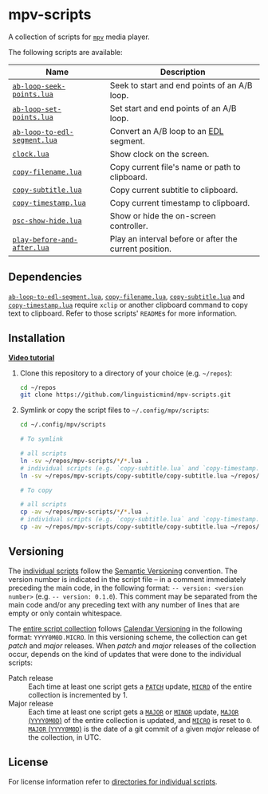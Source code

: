 # mpv-scripts

A collection of scripts for [`mpv`](https://github.com/mpv-player/mpv) media player.

<a id='toc'></a>
The following scripts are available:

| Name | Description |
| --- | --- | 
| [`ab-loop-seek-points.lua`](ab-loop-seek-points) | Seek to start and end points of an A/B loop. |
| [`ab-loop-set-points.lua`](ab-loop-set-points) | Set start and end points of an A/B loop. |
| [`ab-loop-to-edl-segment.lua`](ab-loop-to-edl-segment) | Convert an A/B loop to an [EDL](https://github.com/mpv-player/mpv/blob/master/DOCS/edl-mpv.rst) segment. |
| [`clock.lua`](clock) | Show clock on the screen. |
| [`copy-filename.lua`](copy-filename) | Copy current file's name or path to clipboard. |
| [`copy-subtitle.lua`](copy-subtitle) | Copy current subtitle to clipboard. |
| [`copy-timestamp.lua`](copy-timestamp) | Copy current timestamp to clipboard. |
| [`osc-show-hide.lua`](osc-show-hide) | Show or hide the on-screen controller. |
| [`play-before-and-after.lua`](play-before-and-after) | Play an interval before or after the current position. |

## Dependencies

[`ab-loop-to-edl-segment.lua`](ab-loop-to-edl-segment), [`copy-filename.lua`](copy-filename), [`copy-subtitle.lua`](copy-subtitle) and [`copy-timestamp.lua`](copy-timestamp) require `xclip` or another clipboard command to copy text to clipboard. Refer to those scripts' `README`s  for more information.

## Installation

[**Video tutorial**](https://youtu.be/rm1cSU88U2Y&t=3m12s)

1. Clone this repository to a directory of your choice (e.g. `~/repos`):

    ```bash
    cd ~/repos
    git clone https://github.com/linguisticmind/mpv-scripts.git
    ```

2. Symlink or copy the script files to `~/.config/mpv/scripts`:

    ```bash
    cd ~/.config/mpv/scripts

    # To symlink

    # all scripts
    ln -sv ~/repos/mpv-scripts/*/*.lua .
    # individual scripts (e.g. `copy-subtitle.lua` and `copy-timestamp.lua`)
    ln -sv ~/repos/mpv-scripts/copy-subtitle/copy-subtitle.lua ~/repos/mpv-scripts/copy-timestamp/copy-timestamp.lua .

    # To copy

    # all scripts
    cp -av ~/repos/mpv-scripts/*/*.lua .
    # individual scripts (e.g. `copy-subtitle.lua` and `copy-timestamp.lua`)
    cp -av ~/repos/mpv-scripts/copy-subtitle/copy-subtitle.lua ~/repos/mpv-scripts/copy-timestamp/copy-timestamp.lua .
    ```

## Versioning

The [individual scripts](#toc) follow the [Semantic Versioning](https://semver.org/) convention. The version number is indicated in the script file&nbsp;&ndash; in a comment immediately preceding the main code, in the following format: `-- version: <version number>` (e.g. `-- version: 0.1.0`). This comment may be separated from the main code and/or any preceding text with any number of lines that are empty or only contain whitespace.

The [entire script collection](https://github.com/linguisticmind/mpv-scripts) follows [Calendar Versioning](https://calver.org/) in the following format: `YYYY0M0D.MICRO`. In this versioning scheme, the collection can get _patch_ and _major_ releases. When _patch_ and _major_ releases of the collection occur, depends on the kind of updates that were done to the individual scripts:

<dl>
    <dt>Patch release</dt>
    <!--
    Each time at least one script gets a [`PATCH`](https://semver.org/#summary) update, [`MICRO`](https://calver.org/#scheme) of the entire collectionis incremented by 1..
    -->
    <dd>Each time at least one script gets a <a href='https://semver.org/#summary'><code>PATCH</code></a> update, <a href='https://calver.org/#scheme'><code>MICRO</code></a> of the entire collection is incremented by 1.</dd>
    <dt>Major release</dt>
    <!--
    Each time at least one script gets a [`MAJOR`](https://semver.org/#summary) or [`MINOR`](https://semver.org/#summary) update, [`MAJOR` (`YYYY0M0D`)](https://calver.org/#scheme) of the entire collection is updated (and [`MICRO`](https://calver.org/#scheme) is reset to `0`). [`MAJOR` (`YYYY0M0D`)](https://calver.org/#scheme) is the date of a git commit of a given _major_ release of the collection, in UTC.
    -->
    <dd>Each time at least one script gets a <a href='https://semver.org/#summary'><code>MAJOR</code></a> or <a href='https://semver.org/#summary'><code>MINOR</code></a> update, <a href='https://calver.org/#scheme'><code>MAJOR</code> (<code>YYYY0M0D</code>)</a> of the entire collection is updated, and <a href='https://calver.org/#scheme'><code>MICRO</code></a> is reset to <code>0</code>. <a href='https://calver.org/#scheme'><code>MAJOR</code> (<code>YYYY0M0D</code>)</a> is the date of a git commit of a given <i>major</i> release of the collection, in UTC.</dd>
</dl>

## License

For license information refer to [directories for individual scripts](#toc).
